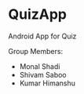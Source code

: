# QuizApp
Android App for Quiz

Group Members:
<ul type="disc">
<li>Monal Shadi
<li>Shivam Saboo
<li>Kumar Himanshu
</ul>

